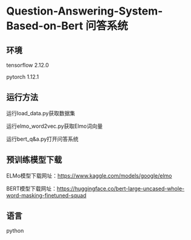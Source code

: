 # Question-Answering-System-Based-on-Bert 问答系统
## 环境
tensorflow 2.12.0

pytorch 1.12.1
## 运行方法
运行load_data.py获取数据集

运行elmo_word2vec.py获取Elmo词向量

运行bert_q&a.py打开问答系统
## 预训练模型下载
ELMo模型下载网址：https://www.kaggle.com/models/google/elmo

BERT模型下载网址：https://huggingface.co/bert-large-uncased-whole-word-masking-finetuned-squad
## 语言
python
